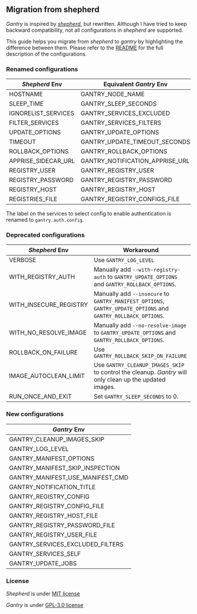 ## Migration from shepherd

*Gantry* is inspired by [*shepherd*](https://github.com/containrrr/shepherd), but rewritten. Although I have tried to keep backward compatibility, not all configurations in *shepherd* are supported.

This guide helps you migrate from *shepherd* to *gantry* by highlighting the difference between them. Please refer to the [README](../README.md) for the full description of the configurations.

### Renamed configurations

| *Shepherd* Env | Equivalent *Gantry* Env  |
|----------------|---------------|
| HOSTNAME            | GANTRY_NODE_NAME                |
| SLEEP_TIME          | GANTRY_SLEEP_SECONDS            |
| IGNORELIST_SERVICES | GANTRY_SERVICES_EXCLUDED        |
| FILTER_SERVICES     | GANTRY_SERVICES_FILTERS         |
| UPDATE_OPTIONS      | GANTRY_UPDATE_OPTIONS           |
| TIMEOUT             | GANTRY_UPDATE_TIMEOUT_SECONDS   |
| ROLLBACK_OPTIONS    | GANTRY_ROLLBACK_OPTIONS         |
| APPRISE_SIDECAR_URL | GANTRY_NOTIFICATION_APPRISE_URL |
| REGISTRY_USER       | GANTRY_REGISTRY_USER            |
| REGISTRY_PASSWORD   | GANTRY_REGISTRY_PASSWORD        |
| REGISTRY_HOST       | GANTRY_REGISTRY_HOST            |
| REGISTRIES_FILE     | GANTRY_REGISTRY_CONFIGS_FILE    |

The label on the services to select config to enable authentication is renamed to `gantry.auth.config`.

### Deprecated configurations

| *Shepherd* Env | Workaround |
|----------------|------------|
| VERBOSE                | Use `GANTRY_LOG_LEVEL` |
| WITH_REGISTRY_AUTH     | Manually add `--with-registry-auth` to `GANTRY_UPDATE_OPTIONS` and `GANTRY_ROLLBACK_OPTIONS`. |
| WITH_INSECURE_REGISTRY | Manually add `--insecure` to `GANTRY_MANIFEST_OPTIONS`, `GANTRY_UPDATE_OPTIONS` and `GANTRY_ROLLBACK_OPTIONS`. |
| WITH_NO_RESOLVE_IMAGE  | Manually add `--no-resolve-image` to `GANTRY_UPDATE_OPTIONS` and `GANTRY_ROLLBACK_OPTIONS`. |
| ROLLBACK_ON_FAILURE    | Use `GANTRY_ROLLBACK_SKIP_ON_FAILURE` |
| IMAGE_AUTOCLEAN_LIMIT  | Use `GANTRY_CLEANUP_IMAGES_SKIP` to control the cleanup. *Gantry* will only clean up the updated images. |
| RUN_ONCE_AND_EXIT      | Set `GANTRY_SLEEP_SECONDS` to 0. |

### New configurations

| *Gantry* Env  |
|---------------|
| GANTRY_CLEANUP_IMAGES_SKIP       |
| GANTRY_LOG_LEVEL                 |
| GANTRY_MANIFEST_OPTIONS          |
| GANTRY_MANIFEST_SKIP_INSPECTION  |
| GANTRY_MANIFEST_USE_MANIFEST_CMD |
| GANTRY_NOTIFICATION_TITLE        |
| GANTRY_REGISTRY_CONFIG           |
| GANTRY_REGISTRY_CONFIG_FILE      |
| GANTRY_REGISTRY_HOST_FILE        |
| GANTRY_REGISTRY_PASSWORD_FILE    |
| GANTRY_REGISTRY_USER_FILE        |
| GANTRY_SERVICES_EXCLUDED_FILTERS |
| GANTRY_SERVICES_SELF             |
| GANTRY_UPDATE_JOBS               |

### License

*Shepherd* is under [MIT license](https://github.com/containrrr/shepherd/blob/master/LICENSE)

*Gantry* is under [GPL-3.0 license](https://github.com/shizunge/gantry/blob/main/LICENSE)

